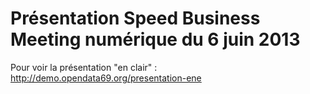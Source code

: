 Présentation Speed Business Meeting numérique du 6 juin 2013
================


Pour voir la présentation "en clair" : http://demo.opendata69.org/presentation-ene
